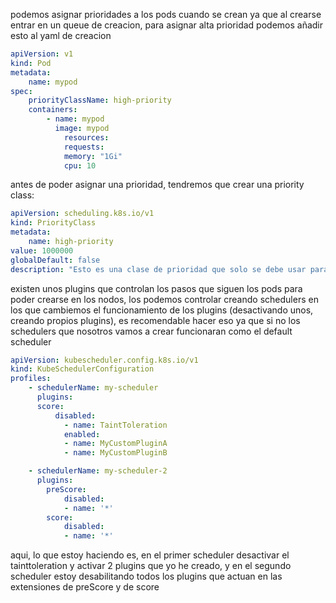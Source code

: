 podemos asignar prioridades a los pods cuando se crean ya que al crearse entrar en un queue de creacion, para asignar alta prioridad podemos añadir esto al yaml de creacion

```yaml
apiVersion: v1
kind: Pod
metadata:
    name: mypod
spec:
    priorityClassName: high-priority
    containers:
        - name: mypod
          image: mypod
            resources:
            requests:
            memory: "1Gi"
            cpu: 10
```

antes de poder asignar una prioridad, tendremos que crear una priority class:

```yaml
apiVersion: scheduling.k8s.io/v1
kind: PriorityClass
metadata:
    name: high-priority
value: 1000000
globalDefault: false
description: "Esto es una clase de prioridad que solo se debe usar para tal pod"
```

existen unos plugins que controlan los pasos que siguen los pods para poder crearse en los nodos, los podemos controlar creando schedulers en los que cambiemos el funcionamiento de los plugins (desactivando unos, creando propios plugins), es recomendable hacer eso ya que si no los schedulers que nosotros vamos a crear funcionaran como el default scheduler

```yaml
apiVersion: kubescheduler.config.k8s.io/v1
kind: KubeSchedulerConfiguration
profiles:
    - schedulerName: my-scheduler
      plugins:
      score:
          disabled:
            - name: TaintToleration
            enabled:
            - name: MyCustomPluginA
            - name: MyCustomPluginB

    - schedulerName: my-scheduler-2
      plugins:
        preScore:
            disabled:
            - name: '*'
        score:
            disabled:
            - name: '*'
```

aqui, lo que estoy haciendo es, en el primer scheduler desactivar el tainttoleration y activar 2 plugins que yo he creado, y en el segundo scheduler estoy desabilitando todos los plugins que actuan en las extensiones de preScore y de score
